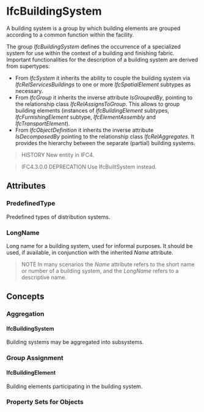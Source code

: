 # IfcBuildingSystem

A building system is a group by which building elements are grouped according to a common function within the facility.

The group _IfcBuildingSystem_ defines the occurrence of a specialized system for use within the context of a building and finishing fabric. Important functionalities for the description of a building system are derived from supertypes:

* From _IfcSystem_ it inherits the ability to couple the building system via _IfcRelServicesBuildings_ to one or more _IfcSpatialElement_ subtypes as necessary.
* From _IfcGroup_ it inherits the inverse attribute _IsGroupedBy_, pointing to the relationship class _IfcRelAssignsToGroup_. This allows to group building elements (instances of _IfcBuildingElement_ subtypes, _IfcFurnishingElement_ subtype, _IfcElementAssembly_ and _IfcTransportElement_).
* From _IfcObjectDefinition_ it inherits the inverse attribute _IsDecomposedBy_ pointing to the relationship class _IfcRelAggregates_. It provides the hierarchy between the separate (partial) building systems.

> HISTORY  New entity in IFC4.

> IFC4.3.0.0 DEPRECATION Use IfcBuiltSystem instead.

## Attributes

### PredefinedType
Predefined types of distribution systems.

### LongName
Long name for a building system, used for informal purposes. It should be used, if available, in conjunction with the inherited _Name_ attribute.
> NOTE  In many scenarios the _Name_ attribute refers to the short name or number of a building system, and the _LongName_ refers to a descriptive name.

## Concepts

### Aggregation



#### IfcBuildingSystem

Building systems may be aggregated into subsystems.

### Group Assignment



#### IfcBuildingElement

Building elements participating in the building system.

### Property Sets for Objects



